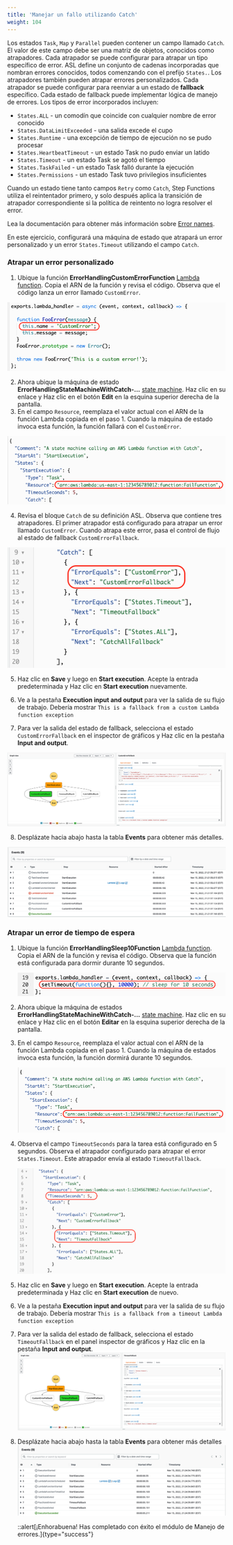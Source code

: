 ```yaml
---
title: 'Manejar un fallo utilizando Catch'
weight: 104
---
```


Los estados `Task`, `Map` y `Parallel` pueden contener un campo llamado `Catch`. El valor de este campo debe ser una matriz de objetos, conocidos como atrapadores. Cada atrapador se puede configurar para atrapar un tipo específico de error. ASL define un conjunto de cadenas incorporadas que nombran errores conocidos, todos comenzando con el prefijo `States.`. Los atrapadores también pueden atrapar errores personalizados. Cada atrapador se puede configurar para reenviar a un estado de **fallback** específico. Cada estado de fallback puede implementar lógica de manejo de errores. Los tipos de error incorporados incluyen:

- `States.ALL` - un comodín que coincide con cualquier nombre de error conocido
- `States.DataLimitExceeded` - una salida excede el cupo
- `States.Runtime` - una excepción de tiempo de ejecución no se pudo procesar
- `States.HeartbeatTimeout` - un estado Task no pudo enviar un latido
- `States.Timeout` - un estado Task se agotó el tiempo
- `States.TaskFailed` - un estado Task falló durante la ejecución
- `States.Permissions` - un estado Task tuvo privilegios insuficientes

Cuando un estado tiene tanto campos `Retry` como `Catch`, Step Functions utiliza el reintentador primero, y solo después aplica la transición de atrapador correspondiente si la política de reintento no logra resolver el error.

Lea la documentación para obtener más información sobre [Error names](https://docs.aws.amazon.com/step-functions/latest/dg/concepts-error-handling.html).

En este ejercicio, configurará una máquina de estado que atrapará un error personalizado y un error `States.Timeout` utilizando el campo `Catch`.

### Atrapar un error personalizado

1. Ubique la función **ErrorHandlingCustomErrorFunction** [Lambda function](https://console.aws.amazon.com/lambda/home). Copia el ARN de la función y revisa el código. Observa que el código lanza un error llamado `CustomError`.

![Lambda function throws CustomError](/static/img/module-8/error-handling-lambda-function-custom-error.png)

2. Ahora ubique la máquina de estado **ErrorHandlingStateMachineWithCatch-...** [state machine](https://console.aws.amazon.com/states/home). Haz clic en su enlace y Haz clic en el botón **Edit** en la esquina superior derecha de la pantalla.
3. En el campo `Resource`, reemplaza el valor actual con el ARN de la función Lambda copiada en el paso 1. Cuando la máquina de estado invoca esta función, la función fallará con el `CustomError`.

![Replace Lambda function ARN](/static/img/module-8/error-handling-state-machine-catch.png)

4. Revisa el bloque `Catch` de su definición ASL. Observa que contiene tres atrapadores. El primer atrapador está configurado para atrapar un error llamado `CustomError`. Cuando atrapa este error, pasa el control de flujo al estado de fallback `CustomErrorFallback`.

![Catch CustomError](/static/img/module-8/error-handling-state-machine-catch-custom-error.png)

5. Haz clic en **Save** y luego en **Start execution**. Acepte la entrada predeterminada y Haz clic en **Start execution** nuevamente.

6. Ve a la pestaña **Execution input and output** para ver la salida de su flujo de trabajo. Debería mostrar `This is a fallback from a custom Lambda function exception`

7. Para ver la salida del estado de fallback, selecciona el estado `CustomErrorFallback` en el inspector de gráficos y Haz clic en la pestaña **Input and output**.

![Failure using Catch output](/static/img/module-8/error-handling-custom-error-catch-output.png)

8. Desplázate hacia abajo hasta la tabla **Events** para obtener más detalles.

![Failure using Catch event history](/static/img/module-8/error-handling-custom-error-catch-event-history.png)

### Atrapar un error de tiempo de espera

1. Ubique la función **ErrorHandlingSleep10Function** [Lambda function](https://console.aws.amazon.com/lambda/home). Copia el ARN de la función y revisa el código. Observa que la función está configurada para dormir durante 10 segundos.

   ![La función Lambda duerme durante 10 segundos](/static/img/module-8/error-handling-lambda-sleep10.png)

2. Ahora ubique la máquina de estados **ErrorHandlingStateMachineWithCatch-...** [state machine](https://console.aws.amazon.com/states/home). Haz clic en su enlace y Haz clic en el botón **Editar** en la esquina superior derecha de la pantalla.

3. En el campo `Resource`, reemplaza el valor actual con el ARN de la función Lambda copiada en el paso 1. Cuando la máquina de estados invoca esta función, la función dormirá durante 10 segundos.

   ![Replace Lambda function ARN](/static/img/module-8/error-handling-state-machine-catch.png)

4. Observa el campo `TimeoutSeconds` para la tarea está configurado en 5 segundos. Observa el atrapador configurado para atrapar el error `States.Timeout`. Este atrapador envía al estado `TimeoutFallback`.

   ![Review the Timeout Catcher](/static/img/module-8/error-handling-state-machine-timeout.png)

5. Haz clic en **Save** y luego en **Start execution**. Acepte la entrada predeterminada y Haz clic en **Start execution** de nuevo.

6. Ve a la pestaña **Execution input and output** para ver la salida de su flujo de trabajo. Debería mostrar `This is a fallback from a timeout Lambda function exception`

7. Para ver la salida del estado de fallback, selecciona el estado `TimeoutFallback` en el panel inspector de gráficos y Haz clic en la pestaña **Input and output**.
   ![Failure using Catch output](/static/img/module-8/error-handling-timeout-error-catch-output.png)

8. Desplázate hacia abajo hasta la tabla **Events** para obtener más detalles
   ![Failure using Catch event history](/static/img/module-8/error-handling-timeout-error-catch-event-history.png)

   ::alert[¡Enhorabuena! Has completado con éxito el módulo de Manejo de errores.]{type="success"}